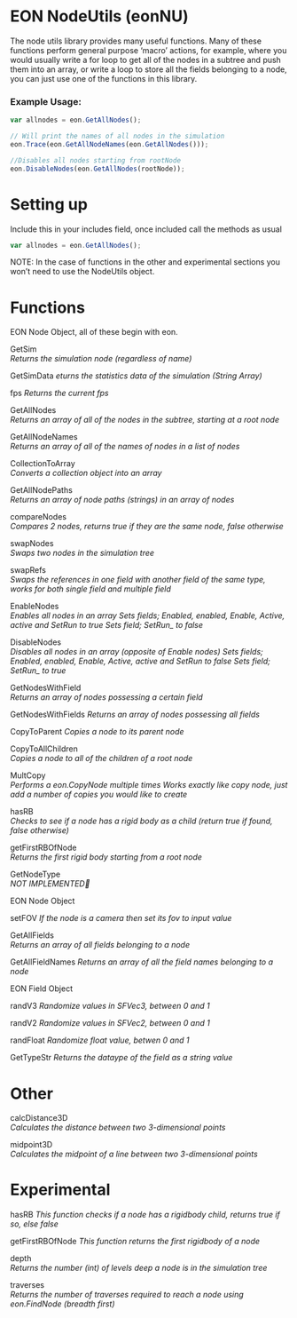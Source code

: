 # EON NodeUtils (eonNU)

The node utils library provides many useful functions. Many of these functions  perform general purpose ‘macro’ actions, for example, where you would usually write a for loop to get all of the nodes in a subtree and push them into an array, or write a loop to store all the fields belonging to a node, you can just use one of the functions in this library.

### Example Usage:
```javascript
var allnodes = eon.GetAllNodes();

// Will print the names of all nodes in the simulation
eon.Trace(eon.GetAllNodeNames(eon.GetAllNodes()));

//Disables all nodes starting from rootNode
eon.DisableNodes(eon.GetAllNodes(rootNode));
```
# Setting up

Include this in your includes field, once included call the methods as usual
```javascript
var allnodes = eon.GetAllNodes();
```
NOTE: In the case of functions in the other and experimental sections you won’t need to use the NodeUtils object.

# Functions

EON Node Object, all of these begin with eon.

GetSim  
<i>Returns the simulation node (regardless of name)</i>

GetSimData
<i>eturns the statistics data of the simulation (String Array)</i> 

fps
<i>Returns the current fps</i>

GetAllNodes  
<i>Returns an array of all of the nodes in the subtree, starting at a root node</i>

GetAllNodeNames  
<i>Returns an array of all of the names of nodes in a list of nodes</i>

CollectionToArray  
<i>Converts a collection object into an array</i>

GetAllNodePaths  
<i>Returns an array of node paths (strings) in an array of nodes</i>

compareNodes  
<i>Compares 2 nodes, returns true if they are the same node, false otherwise</i>

swapNodes  
<i>Swaps two nodes in the simulation tree</i>

swapRefs  
<i>Swaps the references in one field with another field of the same type, works for both single field and multiple field</i>

EnableNodes  
<i>Enables all nodes in an array  </i>
<i>Sets fields; Enabled, enabled, Enable, Active, active and SetRun to true  </i>
<i>Sets field; SetRun_ to false </i> 

DisableNodes  
<i>Disables all nodes in an array (opposite of Enable nodes)  </i>
<i>Sets fields; Enabled, enabled, Enable, Active, active and SetRun to false  </i>
<i>Sets field; SetRun_ to true  </i>

GetNodesWithField  
<i>Returns an array of nodes possessing a certain field</i>

GetNodesWithFields 
<i>Returns an array of nodes possessing all fields </i>

CopyToParent 
<i>Copies a node to its parent node</i>

CopyToAllChildren  
<i>Copies a node to all of the children of a root node</i>

MultCopy  
<i>Performs a eon.CopyNode multiple times</i>
<i>Works exactly like copy node, just add a number of copies you would like to create</i>

hasRB  
<i>Checks to see if a node has a rigid body as a child (return true if found, false otherwise)</i>

getFirstRBOfNode  
<i>Returns the first rigid body starting from a root node</i>

GetNodeType  
<i>NOT IMPLEMENTED</i>

EON Node Object

setFOV
<i>If the node is a camera then set its fov to input value</i>

GetAllFields  
<i>Returns an array of all fields belonging to a node</i>

GetAllFieldNames
<i>Returns an array of all the field names belonging to a node</i>

EON Field Object

randV3
<i>Randomize values in SFVec3, between 0 and 1</i>

randV2
<i>Randomize values in SFVec2, between 0 and 1</i>

randFloat
<i>Randomize float value, betwen 0 and 1</i>

GetTypeStr
<i>Returns the dataype of the field as a string value</i>

# Other

calcDistance3D  
<i>Calculates the distance between two 3-dimensional points</i>

midpoint3D  
<i>Calculates the midpoint of a line between two 3-dimensional points</i>


# Experimental

hasRB
<i>This function checks if a node has a rigidbody child, returns true if so, else false</i>

getFirstRBOfNode
<i>This function returns the first rigidbody of a node</i>

depth  
<i>Returns the number (int) of levels deep a node is in the simulation tree</i>

traverses  
<i>Returns the number of traverses required to reach a node using eon.FindNode (breadth first)</i>
